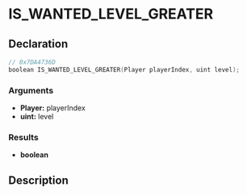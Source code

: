 # IS_WANTED_LEVEL_GREATER

## Declaration
```cpp
// 0x7DA4736D
boolean IS_WANTED_LEVEL_GREATER(Player playerIndex, uint level);
```

### Arguments
- **Player:** playerIndex
- **uint:** level

### Results
- **boolean**

## Description
